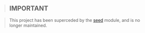 > ## **IMPORTANT**

> This project has been superceded by the [seed](https://github.com/symbiote/silverstripe-seed/) module, and is no longer maintained.